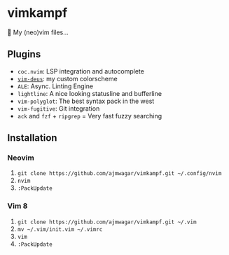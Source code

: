 # vimkampf
📓 My (neo)vim files...

## Plugins
- `coc.nvim`: LSP integration and autocomplete
- [`vim-deus`](https://github.com/ajmwagar/vim-deus): my custom colorscheme
- `ALE`: Async. Linting Engine
- `lightline`: A nice looking statusline and bufferline
- `vim-polyglot`: The best syntax pack in the west
- `vim-fugitive`: Git integration
- `ack` and `fzf` + `ripgrep` = Very fast fuzzy searching

## Installation

### Neovim
1. `git clone https://github.com/ajmwagar/vimkampf.git ~/.config/nvim`
2. `nvim`
3. `:PackUpdate`
### Vim 8
1. `git clone https://github.com/ajmwagar/vimkampf.git ~/.vim`
2. `mv ~/.vim/init.vim ~/.vimrc`
3. `vim`
4. `:PackUpdate`
